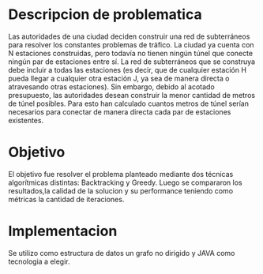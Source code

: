 # Descripcion de problematica

Las autoridades de una ciudad deciden construir una red de subterráneos para resolver los constantes
problemas de tráfico. La ciudad ya cuenta con N estaciones construidas, pero todavía no tienen ningún
túnel que conecte ningún par de estaciones entre sí.
La red de subterráneos que se construya debe incluir a todas las estaciones (es decir, que de cualquier
estación H pueda llegar a cualquier otra estación J, ya sea de manera directa o atravesando otras
estaciones). Sin embargo, debido al acotado presupuesto, las autoridades desean construir la menor
cantidad de metros de túnel posibles. Para esto han calculado cuantos metros de túnel serían
necesarios para conectar de manera directa cada par de estaciones existentes.

# Objetivo

El objetivo fue resolver el problema planteado mediante dos técnicas algorítmicas distintas: Backtracking y Greedy.
Luego se compararon los resultados,la calidad de la solucion y su performance teniendo  como métricas la cantidad de iteraciones.


# Implementacion

Se utilizo como estructura de datos un grafo no dirigido y JAVA como tecnologia a elegir.